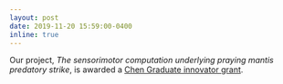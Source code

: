 ```yaml
---
layout: post
date: 2019-11-20 15:59:00-0400
inline: true
---
```


Our project, <em>The sensorimotor computation underlying praying mantis predatory strike</em>, is awarded a [Chen Graduate innovator grant](https://neuroscience.caltech.edu/grants/chen-graduate-innovator-grant-awards/chen-graduate-innovator-awards-2019-2021).
